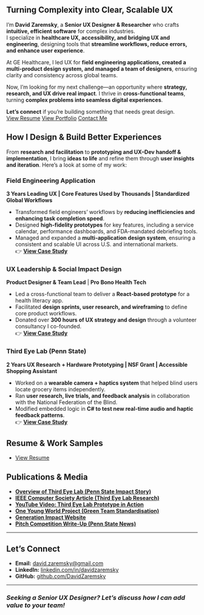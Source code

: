 ## **Turning Complexity into Clear, Scalable UX**  

I’m **David Zaremsky**, a **Senior UX Designer & Researcher** who crafts **intuitive, efficient software** for complex industries.  
I specialize in **healthcare UX, accessibility, and bridging UX and engineering**, designing tools that **streamline workflows, reduce errors, and enhance user experience**.  

At GE Healthcare, I led UX for **field engineering applications, created a multi-product design system, and managed a team of designers**, ensuring clarity and consistency across global teams.  

Now, I’m looking for my next challenge—an opportunity where **strategy, research, and UX drive real impact**. I thrive in **cross-functional teams**, turning **complex problems into seamless digital experiences**.  

**Let’s connect** if you’re building something that needs great design.  
[View Resume](resume.md)
[View Portfolio](field-engineering-app.md)
[Contact Me](mailto:david.zaremsky@gmail.com)

## **How I Design & Build Better Experiences**  

From **research and facilitation** to **prototyping and UX–Dev handoff & implementation**, I bring **ideas to life** and refine them through **user insights and iteration**. Here’s a look at some of my work:  

### Field Engineering Application  
**3 Years Leading UX | Core Features Used by Thousands | Standardized Global Workflows**  

- Transformed field engineers’ workflows by **reducing inefficiencies and enhancing task completion speed**.  
- Designed **high-fidelity prototypes** for key features, including a service calendar, performance dashboards, and FDA-mandated debriefing tools.  
- Managed and expanded a **multi-application design system**, ensuring a consistent and scalable UI across U.S. and international markets.   
👉 **[View Case Study](field-engineering-app.md)**

### UX Leadership & Social Impact Design  
**Product Designer & Team Lead** | **Pro Bono Health Tech**  
- Led a cross-functional team to deliver a **React-based prototype** for a health literacy app.  
- Facilitated **design sprints, user research, and wireframing** to define core product workflows.  
- Donated over **300 hours of UX strategy and design** through a volunteer consultancy I co-founded.  
👉 **[View Case Study](q2q-health.md)**

### Third Eye Lab (Penn State)  
**2 Years UX Research + Hardware Prototyping | NSF Grant | Accessible Shopping Assistant**  

- Worked on a **wearable camera + haptics system** that helped blind users locate grocery items independently.  
- Ran **user research, live trials, and feedback analysis** in collaboration with the National Federation of the Blind.  
- Modified embedded logic in **C# to test new real-time audio and haptic feedback patterns**.  
👉 **[View Case Study](third-eye-lab.md)**

## Resume & Work Samples  
- [View Resume](resume.md)  

## Publications & Media

- **[Overview of Third Eye Lab (Penn State Impact Story)](https://www.psu.edu/impact/story/seeing-without-sight/)**  
- **[IEEE Computer Society Article (Third Eye Lab Research)](https://sooyeon-lee.github.io/files/2017_third.pdf)**  
- **[YouTube Video: Third Eye Lab Prototype in Action](https://www.youtube.com/watch?v=kz_Tbtz9T98&ab_channel=BTNLiveBIG)**
- **[One Young World Project (Green Team Standardisation)](https://www.oneyoungworld.com/ambassador-projects/green-team-standardisation)**  
- **[Generation Impact Website](https://generationimpacthq.wordpress.com/)**  
- **[Pitch Competition Write-Up (Penn State News)](https://www.psu.edu/news/academics/story/spectacular-finish)**  

---

## Let’s Connect  
- **Email:** [david.zaremsky@gmail.com](mailto:david.zaremsky@gmail.com)  
- **LinkedIn:** [linkedin.com/in/davidzaremsky](https://www.linkedin.com/in/davidzaremsky)  
- **GitHub:** [github.com/DavidZaremsky](https://github.com/DavidZaremsky/)  

---

### *Seeking a Senior UX Designer? Let’s discuss how I can add value to your team!*
